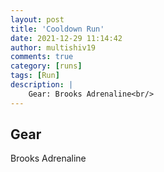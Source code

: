 ```yaml
---
layout: post
title: 'Cooldown Run'
date: 2021-12-29 11:14:42
author: multishiv19
comments: true
category: [runs]
tags: [Run]
description: |
    Gear: Brooks Adrenaline<br/>
---
```


## Gear
Brooks Adrenaline



<div width='100%' class='strava-embed-placeholder' data-embed-type='activity' data-embed-id='6444355519'></div>
<script src='https://strava-embeds.com/embed.js'></script>
